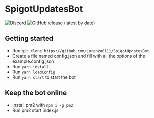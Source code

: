 # SpigotUpdatesBot
![Discord](https://img.shields.io/discord/737993529795674182)
![GitHub release (latest by date)](https://img.shields.io/github/v/release/Lorenzo0111/SpigotUpdatesBot)


## Getting started
  - Run `git clone https://github.com/Lorenzo0111/SpigotUpdatesBot`
  - Create a file named config.json and fill with all the options of the example.config.json
  - Run `yarn install`
  - Run `yarn loadConfig`
  - Run `yarn start` to start the bot

## Keep the bot online
  - Install pm2 with `npm i -g pm2`
  - Run pm2 start index.js